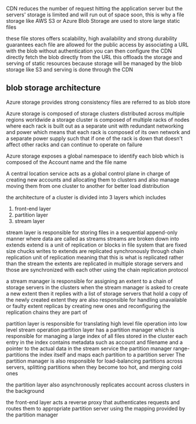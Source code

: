 CDN reduces the number of request hitting the application server
but the servers' storage is limited and will run out of space soon, this is why a file storage like AWS S3 or Azure Blob Storage are used to store large static files 

these file stores offers scalability, high availability and strong durability guarantees
each file are allowed for the public access by associating a URL with the blob without authentication
you can then configure the CDN directly fetch the blob directly from the URL 
this offloads the storage and serving of static resources because storage will be managed by the blob storage like S3 and serving is done through the CDN

## blob storage architecture

Azure storage provides strong consistency
files are referred to as blob store

Azure storage is composed of storage clusters distributed across multiple regions worldwide 
a storage cluster is composed of multiple racks of nodes where each rack is built out as a separate unit with redundant networking and power which means that each rack is composed of its own network and a separate power supply such that if one of the rack is down that doesn't affect other racks and can continue to operate on failure 

Azure storage exposes a global namespace to identify each blob which is composed of the Account name and the file name

A central location service acts as a global control plane in charge of creating new accounts and allocating them to clusters and also manage moving them from one cluster to another for better load distribution

the architecture of a cluster is divided into 3 layers which includes
1. front-end layer 
2. partition layer 
3. stream layer 

stream layer is responsible for storing files in a sequential append-only manner where data are called as streams
streams are broken down into extends 
extend is a unit of replication or blocks in file system that are fixed size chucks 
writes to extends are replicated synchronously through chain replication
unit of replication meaning that this is what is replicated rather than the stream 
the extents are replicated in multiple storage servers and those are synchronized with each other using the chain replication protocol

a stream manager is responsible for assigning an extent to a chain of storage servers in the clusters
when the stream manager is asked to create a new extent then it replies with a list of storage servers that hold a copy of the newly created extent
they are also responsible for handling unavailable or faulty extent replicas by creating new ones and reconfiguring the replication chains they are part of

partition layer is responsible for translating high level file operation into low level stream operation
partition layer has a partition manager which is responsible for managing a large index of all files stored in the cluster
each entry in the index contains metadata such as account and filename and a pointer to the actual data in the stream service
the partition manager range-partitions the index itself and maps each partition to a partition server
The partition manager is also responsible for load-balancing partitions across servers, splitting partitions when they become too hot, and merging cold ones

the partition layer also asynchronously replicates account across clusters in the background

the front-end layer acts a reverse proxy that authenticates requests and routes them to appropriate partition server using the mapping provided by the partition manager



